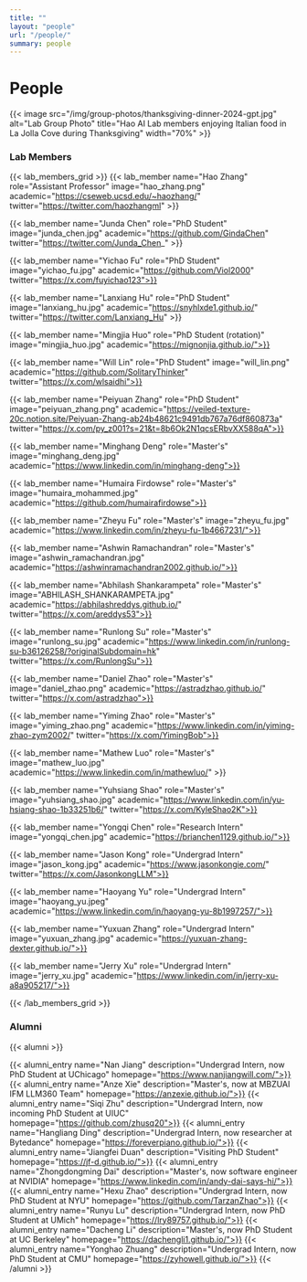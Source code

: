 ```yaml
---
title: ""
layout: "people"
url: "/people/"
summary: people
---
```

# People

<!-- {{< image src="/img/group-photos/thanksgiving-dinner-2024-orig.jpg" alt="Lab Group Photo" title="Hao AI Lab members enjoying Italian food in La Jolla Cove during Thanksgiving" width="70%" >}} -->

{{< image src="/img/group-photos/thanksgiving-dinner-2024-gpt.jpg" alt="Lab Group Photo" title="Hao AI Lab members enjoying Italian food in La Jolla Cove during Thanksgiving" width="70%" >}}


### Lab Members

{{< lab_members_grid >}}
{{< lab_member name="Hao Zhang" role="Assistant Professor" image="hao_zhang.png" academic="https://cseweb.ucsd.edu/~haozhang/" twitter="https://twitter.com/haozhangml" >}}

{{< lab_member name="Junda Chen" role="PhD Student" image="junda_chen.jpg" academic="https://github.com/GindaChen" twitter="https://twitter.com/Junda_Chen_" >}}

{{< lab_member name="Yichao Fu" role="PhD Student" image="yichao_fu.jpg" academic="https://github.com/Viol2000" twitter="https://x.com/fuyichao123">}}

{{< lab_member name="Lanxiang Hu" role="PhD Student" image="lanxiang_hu.jpg" academic="https://snyhlxde1.github.io/" twitter="https://twitter.com/Lanxiang_Hu" >}}

{{< lab_member name="Mingjia Huo" role="PhD Student (rotation)" image="mingjia_huo.jpg" academic="https://mignonjia.github.io/">}}

{{< lab_member name="Will Lin" role="PhD Student" image="will_lin.png" academic="https://github.com/SolitaryThinker" twitter="https://x.com/wlsaidhi">}}

{{< lab_member name="Peiyuan Zhang" role="PhD Student" image="peiyuan_zhang.png" academic="https://veiled-texture-20c.notion.site/Peiyuan-Zhang-ab24b48621c9491db767a76df860873a" twitter="https://x.com/py_z001?s=21&t=8b6Ok2N1qcsERbvXX588qA">}}

{{< lab_member name="Minghang Deng" role="Master's" image="minghang_deng.jpg" academic="https://www.linkedin.com/in/minghang-deng">}}

{{< lab_member name="Humaira Firdowse" role="Master's" image="humaira_mohammed.jpg" academic="https://github.com/humairafirdowse">}}

{{< lab_member name="Zheyu Fu" role="Master's" image="zheyu_fu.jpg" academic="https://www.linkedin.com/in/zheyu-fu-1b4667231/">}}

{{< lab_member name="Ashwin Ramachandran" role="Master's" image="ashwin_ramachandran.jpg" academic="https://ashwinramachandran2002.github.io/">}}

{{< lab_member name="Abhilash Shankarampeta" role="Master's" image="ABHILASH_SHANKARAMPETA.jpg" academic="https://abhilashreddys.github.io/" twitter="https://x.com/areddys53">}}

{{< lab_member name="Runlong Su" role="Master's" image="runlong_su.jpg" academic="https://www.linkedin.com/in/runlong-su-b36126258/?originalSubdomain=hk" twitter="https://x.com/RunlongSu">}}

{{< lab_member name="Daniel Zhao" role="Master's" image="daniel_zhao.png" academic="https://astradzhao.github.io/" twitter="https://x.com/astradzhao">}}

{{< lab_member name="Yiming Zhao" role="Master's" image="yiming_zhao.png" academic="https://www.linkedin.com/in/yiming-zhao-zym2002/" twitter="https://x.com/YimingBob">}}

{{< lab_member name="Mathew Luo" role="Master's" image="mathew_luo.jpg" academic="https://www.linkedin.com/in/mathewluo/" >}}

{{< lab_member name="Yuhsiang Shao" role="Master's" image="yuhsiang_shao.jpg" academic="https://www.linkedin.com/in/yu-hsiang-shao-1b33251b6/" twitter="https://x.com/KyleShao2K">}}

{{< lab_member name="Yongqi Chen" role="Research Intern" image="yongqi_chen.jpg" academic="https://brianchen1129.github.io/">}}
<!-- 
{{< lab_member name="Wei Zhou" role="Research Intern" image="wei_zhou.jpg" academic="https://www.linkedin.com/in/wei-zhou3/">}} -->

{{< lab_member name="Jason Kong" role="Undergrad Intern" image="jason_kong.jpg" academic="https://www.jasonkongie.com/" twitter="https://x.com/JasonkongLLM">}}

<!-- {{< lab_member name="Jonathan Nitisastro" role="Undergrad Intern" image="jonathan_nitisastro.jpg" academic="https://www.linkedin.com/in/jonathan-nitisastro-ba781b193/">}} -->

{{< lab_member name="Haoyang Yu" role="Undergrad Intern" image="haoyang_yu.jpeg" academic="https://www.linkedin.com/in/haoyang-yu-8b1997257/">}}

{{< lab_member name="Yuxuan Zhang" role="Undergrad Intern" image="yuxuan_zhang.jpg" academic="https://yuxuan-zhang-dexter.github.io/">}}

{{< lab_member name="Jerry Xu" role="Undergrad Intern" image="jerry_xu.jpg" academic="https://www.linkedin.com/in/jerry-xu-a8a905217/">}}

{{< /lab_members_grid >}}

### Alumni
{{< alumni >}}

{{< alumni_entry name="Nan Jiang" description="Undergrad Intern, now PhD Student at UChicago" homepage="https://www.nanjiangwill.com/">}}
{{< alumni_entry name="Anze Xie" description="Master's, now at MBZUAI IFM LLM360 Team" homepage="https://anzexie.github.io/">}}
{{< alumni_entry name="Siqi Zhu" description="Undergrad Intern, now incoming PhD Student at UIUC" homepage="https://github.com/zhusq20">}}
{{< alumni_entry name="Hangliang Ding" description="Undergrad Intern, now researcher at Bytedance" homepage="https://foreverpiano.github.io/">}}
{{< alumni_entry name="Jiangfei Duan" description="Visiting PhD Student" homepage="https://jf-d.github.io/">}}
{{< alumni_entry name="Zhongdongming Dai" description="Master's, now software engineer at NVIDIA" homepage="https://www.linkedin.com/in/andy-dai-says-hi/">}}
{{< alumni_entry name="Hexu Zhao" description="Undergrad Intern, now PhD Student at NYU" homepage="https://github.com/TarzanZhao">}}
{{< alumni_entry name="Runyu Lu" description="Undergrad Intern, now PhD Student at UMich" homepage="https://lry89757.github.io/">}}
{{< alumni_entry name="Dacheng Li" description="Master's, now PhD Student at UC Berkeley" homepage="https://dachengli1.github.io/">}}
{{< alumni_entry name="Yonghao Zhuang" description="Undergrad Intern, now PhD Student at CMU" homepage="https://zyhowell.github.io/">}}
{{< /alumni >}}
